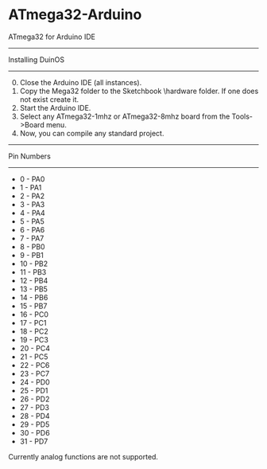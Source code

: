 ATmega32-Arduino
================

ATmega32 for Arduino IDE

********************************
 Installing DuinOS
********************************
0. Close the Arduino IDE (all instances).
1. Copy the Mega32 folder to the Sketchbook \hardware folder. If one does not exist create it.
2. Start the Arduino IDE.
3. Select any ATmega32-1mhz or ATmega32-8mhz board from the Tools->Board menu.
6. Now, you can compile any standard project.

********************************
Pin Numbers
********************************
* 0 - PA0
* 1 - PA1
* 2 - PA2
* 3 - PA3
* 4 - PA4
* 5 - PA5
* 6 - PA6
* 7 - PA7
* 8 - PB0
* 9 - PB1
* 10 - PB2
* 11 - PB3
* 12 - PB4
* 13 - PB5
* 14 - PB6
* 15 - PB7
* 16 - PC0
* 17 - PC1
* 18 - PC2
* 19 - PC3
* 20 - PC4
* 21 - PC5
* 22 - PC6
* 23 - PC7
* 24 - PD0
* 25 - PD1
* 26 - PD2
* 27 - PD3
* 28 - PD4
* 29 - PD5
* 30 - PD6
* 31 - PD7

Currently analog functions are not supported.

